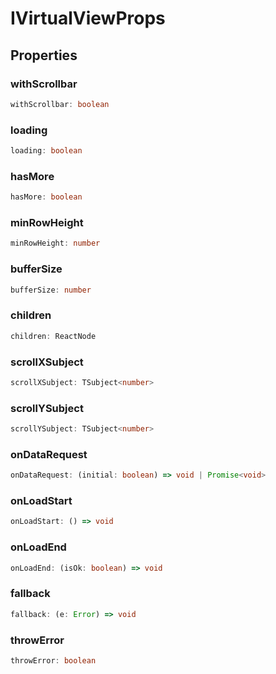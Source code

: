 # IVirtualViewProps

## Properties

### withScrollbar

```ts
withScrollbar: boolean
```

### loading

```ts
loading: boolean
```

### hasMore

```ts
hasMore: boolean
```

### minRowHeight

```ts
minRowHeight: number
```

### bufferSize

```ts
bufferSize: number
```

### children

```ts
children: ReactNode
```

### scrollXSubject

```ts
scrollXSubject: TSubject<number>
```

### scrollYSubject

```ts
scrollYSubject: TSubject<number>
```

### onDataRequest

```ts
onDataRequest: (initial: boolean) => void | Promise<void>
```

### onLoadStart

```ts
onLoadStart: () => void
```

### onLoadEnd

```ts
onLoadEnd: (isOk: boolean) => void
```

### fallback

```ts
fallback: (e: Error) => void
```

### throwError

```ts
throwError: boolean
```
